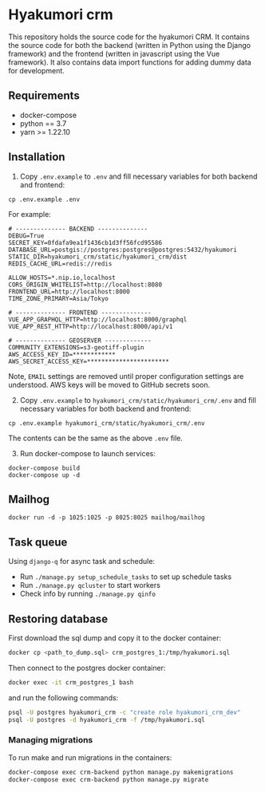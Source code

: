 # Hyakumori crm

This repository holds the source code for the hyakumori CRM. It contains the source code for both the backend (written 
in Python using the Django framework) and the frontend (written in javascript using the Vue framework). It also
contains data import functions for adding dummy data for development.

## Requirements

- docker-compose
- python == 3.7
- yarn >= 1.22.10

## Installation

1. Copy `.env.example` to `.env` and fill necessary variables for both backend and frontend:

```
cp .env.example .env
```

For example:

```
# -------------- BACKEND --------------
DEBUG=True
SECRET_KEY=0fdafa9ea1f1436cb1d3ff56fcd95586
DATABASE_URL=postgis://postgres:postgres@postgres:5432/hyakumori
STATIC_DIR=hyakumori_crm/static/hyakumori_crm/dist
REDIS_CACHE_URL=redis://redis

ALLOW_HOSTS=*.nip.io,localhost
CORS_ORIGIN_WHITELIST=http://localhost:8080
FRONTEND_URL=http://localhost:8000
TIME_ZONE_PRIMARY=Asia/Tokyo

# -------------- FRONTEND --------------
VUE_APP_GRAPHQL_HTTP=http://localhost:8000/graphql
VUE_APP_REST_HTTP=http://localhost:8000/api/v1

# -------------- GEOSERVER -------------
COMMUNITY_EXTENSIONS=s3-geotiff-plugin
AWS_ACCESS_KEY_ID=************
AWS_SECRET_ACCESS_KEY=***********************
```

Note, `EMAIL` settings are removed until proper configuration settings are understood. AWS keys will be moved to 
 GitHub secrets soon.

2. Copy `.env.example` to `hyakumori_crm/static/hyakumori_crm/.env` and fill necessary variables for both backend and frontend:

```
cp .env.example hyakumori_crm/static/hyakumori_crm/.env
```

The contents can be the same as the above `.env` file.

3. Run docker-compose to launch services:

```
docker-compose build
docker-compose up -d
```

## Mailhog

```
docker run -d -p 1025:1025 -p 8025:8025 mailhog/mailhog
```

## Task queue
Using `django-q` for async task and schedule:
- Run `./manage.py setup_schedule_tasks` to set up schedule tasks
- Run `./manage.py qcluster` to start workers
- Check info by running `./manage.py qinfo`

## Restoring database

First download the sql dump and copy it to the docker container:
```bash
docker cp <path_to_dump.sql> crm_postgres_1:/tmp/hyakumori.sql
```

Then connect to the postgres docker container:

```bash
docker exec -it crm_postgres_1 bash
```

and run the following commands:

```bash
psql -U postgres hyakumori_crm -c "create role hyakumori_crm_dev"
psql -U postgres -d hyakumori_crm -f /tmp/hyakumori.sql
```

### Managing migrations

To run make and run migrations in the containers:

```bash
docker-compose exec crm-backend python manage.py makemigrations
docker-compose exec crm-backend python manage.py migrate
```
